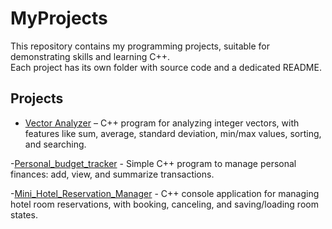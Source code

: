 # MyProjects  

This repository contains my programming projects, suitable for demonstrating skills and learning C++.  
Each project has its own folder with source code and a dedicated README.

## Projects

- [Vector Analyzer](./Vector_Analyzer) – C++ program for analyzing integer vectors, with features like sum, average, standard deviation, min/max values, sorting, and searching.

-[Personal_budget_tracker](./Personal_budget_tracker) - Simple C++ program to manage personal finances: add, view, and summarize transactions.

-[Mini_Hotel_Reservation_Manager](./Mini_Hotel_Reservation_Manager) - C++ console application for managing hotel room reservations, with booking, canceling, and saving/loading room states.